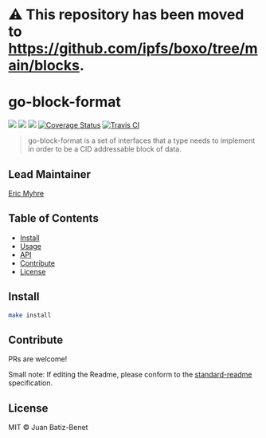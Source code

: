 # ⚠️ This repository has been moved to https://github.com/ipfs/boxo/tree/main/blocks.

go-block-format
==================

[![](https://img.shields.io/badge/made%20by-Protocol%20Labs-blue.svg?style=flat-square)](http://ipn.io)
[![](https://img.shields.io/badge/project-IPFS-blue.svg?style=flat-square)](http://ipfs.io/)
[![](https://img.shields.io/badge/freenode-%23ipfs-blue.svg?style=flat-square)](http://webchat.freenode.net/?channels=%23ipfs)
[![Coverage Status](https://codecov.io/gh/ipfs/go-block-format/branch/master/graph/badge.svg)](https://codecov.io/gh/ipfs/go-block-format/branch/master)
[![Travis CI](https://travis-ci.org/ipfs/go-block-format.svg?branch=master)](https://travis-ci.org/ipfs/go-block-format)

> go-block-format is a set of interfaces that a type needs to implement in order to be a CID addressable block of data.

## Lead Maintainer

[Eric Myhre](https://github.com/warpfork)

## Table of Contents

- [Install](#install)
- [Usage](#usage)
- [API](#api)
- [Contribute](#contribute)
- [License](#license)

## Install

```sh
make install
```

## Contribute

PRs are welcome!

Small note: If editing the Readme, please conform to the [standard-readme](https://github.com/RichardLitt/standard-readme) specification.

## License

MIT © Juan Batiz-Benet
